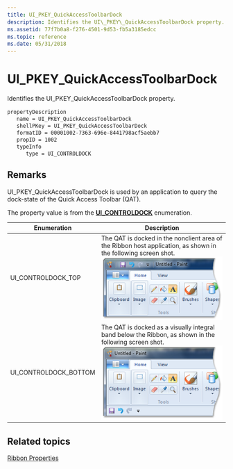 ```yaml
---
title: UI_PKEY_QuickAccessToolbarDock
description: Identifies the UI\_PKEY\_QuickAccessToolbarDock property.
ms.assetid: 77f7b0a8-f276-4501-9d53-fb5a3185edcc
ms.topic: reference
ms.date: 05/31/2018
---
```


# UI\_PKEY\_QuickAccessToolbarDock

Identifies the UI\_PKEY\_QuickAccessToolbarDock property.

```
propertyDescription
   name = UI_PKEY_QuickAccessToolbarDock
   shellPKey = UI_PKEY_QuickAccessToolbarDock
   formatID = 00001002-7363-696e-8441798acf5aebb7
   propID = 1002
   typeInfo
      type = UI_CONTROLDOCK
```

## Remarks

UI\_PKEY\_QuickAccessToolbarDock is used by an application to query the dock-state of the Quick Access Toolbar (QAT).

The property value is from the [**UI\_CONTROLDOCK**](/windows/desktop/api/uiribbon/ne-uiribbon-ui_controldock) enumeration.



|    Enumeration                     |    Description                                                                                                                                                                                                                                                   |
|-------------------------|-------------------------------------------------------------------------------------------------------------------------------------------------------------------------------------------------------------------------------------------------------|
| UI\_CONTROLDOCK\_TOP    | The QAT is docked in the nonclient area of the Ribbon host application, as shown in the following screen shot.![screen shot of the quick access toolbar docked above the ribbon in the nonclient area.](images/properties/qat-docktop.png)<br/> |
| UI\_CONTROLDOCK\_BOTTOM | The QAT is docked as a visually integral band below the Ribbon, as shown in the following screen shot. ![screen shot of the quick access toolbar docked below the ribbon.](images/properties/qat-dockbottom.png)<br/>                           |



 

## Related topics

<dl> <dt>

[Ribbon Properties](windowsribbon-reference-properties-ribbon.md)
</dt> </dl>

 

